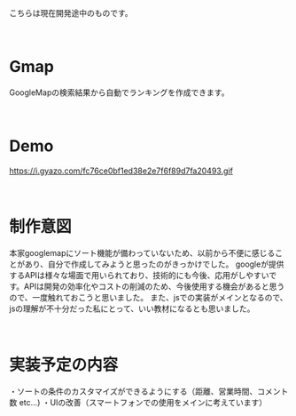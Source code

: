 こちらは現在開発途中のものです。

<br>

# Gmap

GoogleMapの検索結果から自動でランキングを作成できます。

<br>

# Demo

https://i.gyazo.com/fc76ce0bf1ed38e2e7f6f89d7fa20493.gif

<br>

# 制作意図

本家googlemapにソート機能が備わっていないため、以前から不便に感じることがあり、自分で作成してみようと思ったのがきっかけでした。
googleが提供するAPIは様々な場面で用いられており、技術的にも今後、応用がしやすいです。APIは開発の効率化やコストの削減のため、今後使用する機会があると思うので、一度触れておこうと思いました。
また、jsでの実装がメインとなるので、jsの理解が不十分だった私にとって、いい教材になるとも思いました。

<br>

# 実装予定の内容

・ソートの条件のカスタマイズができるようにする（距離、営業時間、コメント数 etc…)
・UIの改善（スマートフォンでの使用をメインに考えています）
